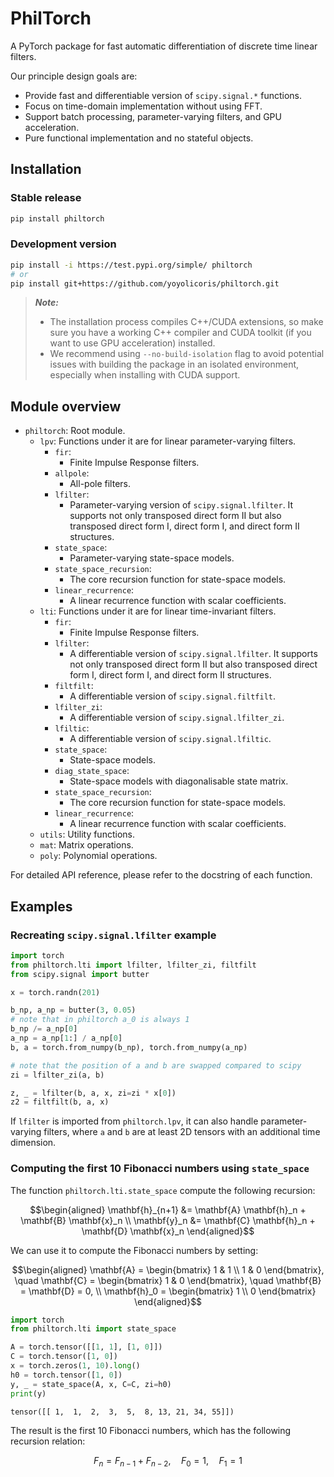 # PhilTorch

A PyTorch package for fast automatic differentiation of discrete time linear filters.

Our principle design goals are:

- Provide fast and differentiable version of `scipy.signal.*` functions.
- Focus on time-domain implementation without using FFT.
- Support batch processing, parameter-varying filters, and GPU acceleration.
- Pure functional implementation and no stateful objects.

## Installation

### Stable release
```bash
pip install philtorch
```

### Development version
```bash
pip install -i https://test.pypi.org/simple/ philtorch
# or
pip install git+https://github.com/yoyolicoris/philtorch.git
``` 
> **_Note:_**
> - The installation process compiles C++/CUDA extensions, so make sure you have a working C++ compiler and CUDA toolkit (if you want to use GPU acceleration) installed.
> - We recommend using `--no-build-isolation` flag to avoid potential issues with building the package in an isolated environment, especially when installing with CUDA support.

## Module overview

- `philtorch`: Root module.
    - `lpv`: Functions under it are for linear parameter-varying filters.
        - `fir`: 
            - Finite Impulse Response filters.
        - `allpole`: 
            - All-pole filters.
        - `lfilter`: 
            - Parameter-varying version of `scipy.signal.lfilter`. It supports not only transposed direct form II but also transposed direct form I, direct form I, and direct form II structures.
        - `state_space`: 
            - Parameter-varying state-space models.
        - `state_space_recursion`: 
            - The core recursion function for state-space models.
        - `linear_recurrence`: 
            - A linear recurrence function with scalar coefficients.
    - `lti`: Functions under it are for linear time-invariant filters.
        - `fir`: 
            - Finite Impulse Response filters.
        - `lfilter`: 
            - A differentiable version of `scipy.signal.lfilter`. It supports not only transposed direct form II but also transposed direct form I, direct form I, and direct form II structures.
        - `filtfilt`: 
            - A differentiable version of `scipy.signal.filtfilt`.
        - `lfilter_zi`: 
            - A differentiable version of `scipy.signal.lfilter_zi`.
        - `lfiltic`: 
            - A differentiable version of `scipy.signal.lfiltic`.
        - `state_space`: 
            - State-space models.
        - `diag_state_space`: 
            - State-space models with diagonalisable state matrix.
        - `state_space_recursion`: 
            - The core recursion function for state-space models.
        - `linear_recurrence`: 
            - A linear recurrence function with scalar coefficients.
    - `utils`: Utility functions.
    - `mat`: Matrix operations.
    - `poly`: Polynomial operations.

For detailed API reference, please refer to the docstring of each function.



## Examples

### Recreating `scipy.signal.lfilter` example

```python
import torch
from philtorch.lti import lfilter, lfilter_zi, filtfilt
from scipy.signal import butter

x = torch.randn(201)

b_np, a_np = butter(3, 0.05)
# note that in philtorch a_0 is always 1
b_np /= a_np[0]
a_np = a_np[1:] / a_np[0]
b, a = torch.from_numpy(b_np), torch.from_numpy(a_np)

# note that the position of a and b are swapped compared to scipy
zi = lfilter_zi(a, b)

z, _ = lfilter(b, a, x, zi=zi * x[0])
z2 = filtfilt(b, a, x)
```

If `lfilter` is imported from `philtorch.lpv`, it can also handle parameter-varying filters, where `a` and `b` are at least 2D tensors with an additional time dimension.

### Computing the first 10 Fibonacci numbers using `state_space`

The function `philtorch.lti.state_space` compute the following recursion:

```math
\begin{aligned}
\mathbf{h}_{n+1} &= \mathbf{A} \mathbf{h}_n + \mathbf{B} \mathbf{x}_n \\
\mathbf{y}_n &= \mathbf{C} \mathbf{h}_n + \mathbf{D} \mathbf{x}_n
\end{aligned}
```

We can use it to compute the Fibonacci numbers by setting:

```math
\begin{aligned}
\mathbf{A} = \begin{bmatrix} 1 & 1 \\ 1 & 0 \end{bmatrix}, \quad
\mathbf{C} = \begin{bmatrix} 1 & 0 \end{bmatrix}, \quad
\mathbf{B} = \mathbf{D} = 0, \\
\mathbf{h}_0 = \begin{bmatrix} 1 \\ 0 \end{bmatrix}
\end{aligned}
```

```python
import torch
from philtorch.lti import state_space

A = torch.tensor([[1, 1], [1, 0]])
C = torch.tensor([1, 0])
x = torch.zeros(1, 10).long()
h0 = torch.tensor([1, 0])
y, _ = state_space(A, x, C=C, zi=h0)
print(y)
```
```
tensor([[ 1,  1,  2,  3,  5,  8, 13, 21, 34, 55]])
```
The result is the first 10 Fibonacci numbers, which has the following recursion relation:

```math
F_n = F_{n-1} + F_{n-2}, \quad F_0 = 1, \quad F_1 = 1
```
